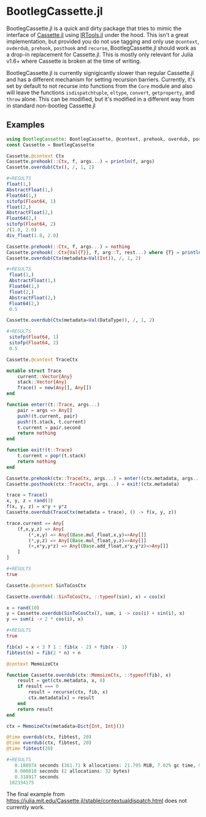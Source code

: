 # BootlegCassette.jl


BootlegCassette.jl is a quick and dirty package that tries to mimic
the interface of
[Cassette.jl](https://github.com/JuliaLabs/Cassette.jl) using
[IRTools.jl](https://github.com/FluxML/IRTools.jl) under the
hood. This isn't a great implementation, but provided you do not use
tagging and only use `@context`, `ovderdub`, `prehook`, `posthook` and
`recurse`, BootlegCassette.jl should work as a drop-in replacement for
Cassette.jl. This is mostly only relevant for Julia v1.6+ where
Cassette is broken at the time of writing.

BootlegCassette.jl is currently signigicantly slower than regular Cassette.jl and has a different mechanism for setting recursion barriers. Currently, it's set by default to not recurse into functions from the `Core` module and also will leave the functions `isdispatchtuple`, `eltype`, `convert`, `getproperty`, and `throw` alone. This can be modified, but it's modified in a different way from in standard non-bootleg Cassette.jl

## Examples


```julia
using BootlegCassette: BootlegCassette, @context, prehook, overdub, posthook, recurse
const Cassette = BootlegCassette

Cassette.@context Ctx 
Cassette.prehook(::Ctx, f, args...) = println(f, args)
Cassette.overdub(Ctx(), /, 1, 2)

#+RESULTS
float(1,)
AbstractFloat(1,)
Float64(1,)
sitofp(Float64, 1)
float(2,)
AbstractFloat(2,)
Float64(2,)
sitofp(Float64, 2)
/(1.0, 2.0)
div_float(1.0, 2.0)
```

```julia 
Cassette.prehook(::Ctx, f, args...) = nothing
Cassette.prehook(::Ctx{Val{T}}, f, arg::T, rest...) where {T} = println(f, (arg, rest...))
Cassette.overdub(Ctx(metadata=Val(Int)), /, 1, 2)

#+RESULTS
 float(1,)
 AbstractFloat(1,)
 Float64(1,) 
 float(2,)
 AbstractFloat(2,)
 Float64(2,)
 0.5
```

```julia 
Cassette.overdub(Ctx(metadata=Val(DataType)), /, 1, 2)

#+RESULTS
 sitofp(Float64, 1)
 sitofp(Float64, 2)
 0.5
```

```julia 
Cassette.@context TraceCtx

mutable struct Trace
    current::Vector{Any}
    stack::Vector{Any}
    Trace() = new(Any[], Any[])
end

function enter!(t::Trace, args...)
    pair = args => Any[]
    push!(t.current, pair)
    push!(t.stack, t.current)
    t.current = pair.second
    return nothing
end

function exit!(t::Trace)
    t.current = pop!(t.stack)
    return nothing
end

Cassette.prehook(ctx::TraceCtx, args...) = enter!(ctx.metadata, args...)
Cassette.posthook(ctx::TraceCtx, args...) = exit!(ctx.metadata)

trace = Trace()
x, y, z = rand(3)
f(x, y, z) = x*y + y*z
Cassette.overdub(TraceCtx(metadata = trace), () -> f(x, y, z))

trace.current == Any[
    (f,x,y,z) => Any[
        (*,x,y) => Any[(Base.mul_float,x,y)=>Any[]]
        (*,y,z) => Any[(Base.mul_float,y,z)=>Any[]]
        (+,x*y,y*z) => Any[(Base.add_float,x*y,y*z)=>Any[]]
    ]
]

#+RESULTS
true
```

```julia 
Cassette.@context SinToCosCtx

Cassette.overdub(::SinToCosCtx, ::typeof(sin), x) = cos(x)

x = rand(10)
y = Cassette.overdub(SinToCosCtx(), sum, i -> cos(i) + sin(i), x)
y == sum(i -> 2 * cos(i), x)

#+RESULTS
true
```

```julia 
fib(x) = x < 3 ? 1 : fib(x - 2) + fib(x - 1)
fibtest(n) = fib(2 * n) + n

@context MemoizeCtx

function Cassette.overdub(ctx::MemoizeCtx, ::typeof(fib), x)
    result = get(ctx.metadata, x, 0)
    if result === 0
        result = recurse(ctx, fib, x)
        ctx.metadata[x] = result
    end
    return result
end

ctx = MemoizeCtx(metadata=Dict{Int, Int}())

@time overdub(ctx, fibtest, 20)
@time overdub(ctx, fibtest, 20)
@time fibtest(20)

#+RESULTS
   0.188974 seconds (361.71 k allocations: 21.705 MiB, 7.02% gc time, 99.87% compilation time)
   0.000010 seconds (2 allocations: 32 bytes)
   0.318917 seconds
 102334175
```


The final example from https://julia.mit.edu/Cassette.jl/stable/contextualdispatch.html does not currently work. 
